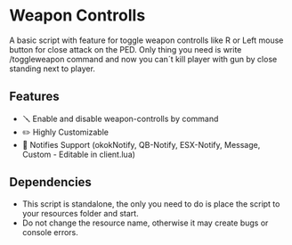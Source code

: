 # Weapon Controlls
A basic script with feature for toggle weapon controlls like R or Left mouse button for close attack on the PED.
Only thing you need is write /toggleweapon command and now you can´t kill player with gun by close standing next to player.

## Features
- 🪛 Enable and disable weapon-controlls by command
- ✏️ Highly Customizable
- 📣 Notifies Support (okokNotify, QB-Notify, ESX-Notify, Message, Custom - Editable in client.lua)

## Dependencies
- This script is standalone, the only you need to do is place the script to your resources folder and start.
- Do not change the resource name, otherwise it may create bugs or console errors.
